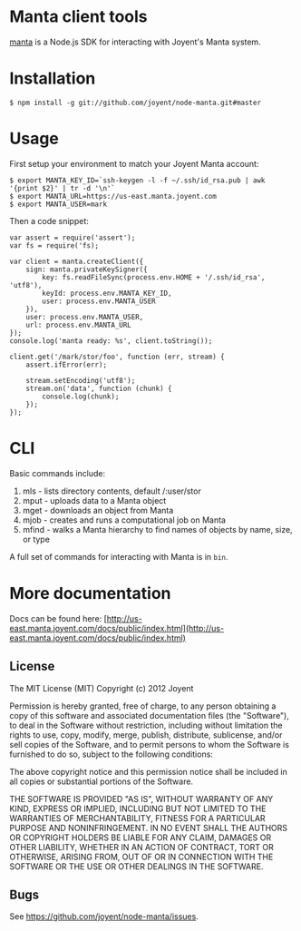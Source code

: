 # Manta client tools

[manta](http://joyent.github.com/node-manta) is a Node.js SDK for interacting
with Joyent's Manta system.

# Installation

    $ npm install -g git://github.com/joyent/node-manta.git#master

# Usage

First setup your environment to match your Joyent Manta account:

    $ export MANTA_KEY_ID=`ssh-keygen -l -f ~/.ssh/id_rsa.pub | awk '{print $2}' | tr -d '\n'`
    $ export MANTA_URL=https://us-east.manta.joyent.com 
    $ export MANTA_USER=mark

Then a code snippet:

    var assert = require('assert');
    var fs = require('fs);

    var client = manta.createClient({
        sign: manta.privateKeySigner({
            key: fs.readFileSync(process.env.HOME + '/.ssh/id_rsa', 'utf8'),
            keyId: process.env.MANTA_KEY_ID,
            user: process.env.MANTA_USER
        }),
        user: process.env.MANTA_USER,
        url: process.env.MANTA_URL
    });
    console.log('manta ready: %s', client.toString());

    client.get('/mark/stor/foo', function (err, stream) {
        assert.ifError(err);

        stream.setEncoding('utf8');
        stream.on('data', function (chunk) {
            console.log(chunk);
        });
    });

# CLI

Basic commands include:

1. mls - lists directory contents, default /:user/stor
2. mput - uploads data to a Manta object
3. mget - downloads an object from Manta
4. mjob - creates and runs a computational job on Manta
5. mfind - walks a Manta hierarchy to find names of objects by name, size, or type

A full set of commands for interacting with Manta is in `bin`.

# More documentation

Docs can be found here: 
[http://us-east.manta.joyent.com/docs/public/index.html](http://us-east.manta.joyent.com/docs/public/index.html)




## License

The MIT License (MIT)
Copyright (c) 2012 Joyent

Permission is hereby granted, free of charge, to any person obtaining a copy of
this software and associated documentation files (the "Software"), to deal in
the Software without restriction, including without limitation the rights to
use, copy, modify, merge, publish, distribute, sublicense, and/or sell copies of
the Software, and to permit persons to whom the Software is furnished to do so,
subject to the following conditions:

The above copyright notice and this permission notice shall be included in all
copies or substantial portions of the Software.

THE SOFTWARE IS PROVIDED "AS IS", WITHOUT WARRANTY OF ANY KIND, EXPRESS OR
IMPLIED, INCLUDING BUT NOT LIMITED TO THE WARRANTIES OF MERCHANTABILITY,
FITNESS FOR A PARTICULAR PURPOSE AND NONINFRINGEMENT. IN NO EVENT SHALL THE
AUTHORS OR COPYRIGHT HOLDERS BE LIABLE FOR ANY CLAIM, DAMAGES OR OTHER
LIABILITY, WHETHER IN AN ACTION OF CONTRACT, TORT OR OTHERWISE, ARISING FROM,
OUT OF OR IN CONNECTION WITH THE SOFTWARE OR THE USE OR OTHER DEALINGS IN THE
SOFTWARE.

## Bugs

See <https://github.com/joyent/node-manta/issues>.
